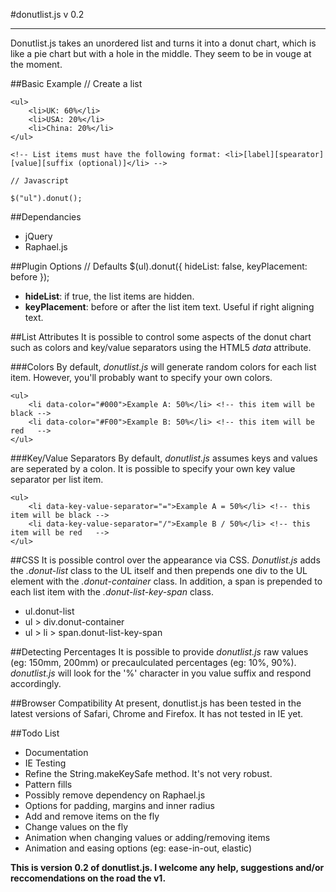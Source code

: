 
#donutlist.js
v 0.2

----

Donutlist.js takes an unordered list and turns it into a donut chart, which is like a pie chart but with a hole in the middle. They seem to be in vouge at the moment. 


##Basic Example
	// Create a list
	
	<ul>
		<li>UK: 60%</li>
		<li>USA: 20%</li>
		<li>China: 20%</li>
	</ul>
	
	<!-- List items must have the following format: <li>[label][spearator][value][suffix (optional)]</li> -->
	
	// Javascript
	
	$("ul").donut();
	
##Dependancies
- jQuery
- Raphael.js
	
##Plugin Options
	// Defaults
	$(ul).donut({
		hideList: false,
		keyPlacement: before
	});
	
- __hideList__: if true, the list items are hidden.  
- __keyPlacement__: before or after the list item text. Useful if right aligning text.

##List Attributes
It is possible to control some aspects of the donut chart such as colors and key/value separators using the HTML5 _data_ attribute.

###Colors
By default, _donutlist.js_ will generate random colors for each list item. However, you'll probably want to specify your own colors.
 
	<ul>
		<li data-color="#000">Example A: 50%</li> <!-- this item will be black -->
		<li data-color="#F00">Example B: 50%</li> <!-- this item will be red   -->
	</ul>
	
###Key/Value Separators
By default, _donutlist.js_ assumes keys and values are seperated by a colon. It is possible to specify your own key value separator per list item.

	<ul>
		<li data-key-value-separator="=">Example A = 50%</li> <!-- this item will be black -->
		<li data-key-value-separator="/">Example B / 50%</li> <!-- this item will be red   -->
	</ul>

##CSS
It is possible control over the appearance via CSS. _Donutlist.js_ adds the _.donut-list_ class to the UL itself and then prepends one div to the UL element with the _.donut-container_ class. In addition, a span is prepended to each list item with the _.donut-list-key-span_ class.

- ul.donut-list
- ul > div.donut-container
- ul > li > span.donut-list-key-span

##Detecting Percentages
It is possible to provide _donutlist.js_  raw values (eg: 150mm, 200mm) or precaulculated percentages (eg: 10%, 90%). _donutlist.js_ will look for the '%' character in you value suffix and respond accordingly.

##Browser Compatibility
At present, donutlist.js has been tested in the latest versions of Safari, Chrome and Firefox. It has not tested in IE yet. 



##Todo List  

- Documentation
- IE Testing
- Refine the String.makeKeySafe method. It's not very robust. 
- Pattern fills
- Possibly remove dependency on Raphael.js
- Options for padding, margins and inner radius
- Add and remove items on the fly
- Change values on the fly
- Animation when changing values or adding/removing items
- Animation and easing options (eg: ease-in-out, elastic)

__This is version 0.2 of donutlist.js. I welcome any help, suggestions and/or reccomendations on the road the v1.__

	 